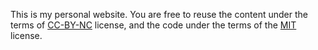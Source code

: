 This is my personal website. You are free to reuse the content under the terms of [CC-BY-NC](https://github.com/field-recordist/soundrecordist/blob/main/CC-BY-NC-4.0-LICENSE.md) license, and the code under the terms of the [MIT](https://github.com/field-recordist/soundrecordist/blob/main/MIT-LICENSE.md) license.
